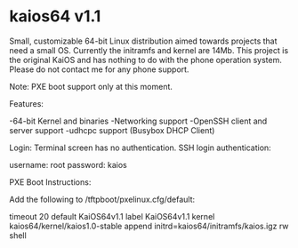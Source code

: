 kaios64 v1.1
============

Small, customizable 64-bit Linux distribution aimed towards projects that need a small OS. Currently the initramfs and kernel are 14Mb. This project is the original KaiOS and has nothing to do with the phone operation system. Please do not contact me for any phone support. 

Note:
PXE boot support only at this moment.

Features:

-64-bit Kernel and binaries
-Networking support
-OpenSSH client and server support
-udhcpc support (Busybox DHCP Client)

Login:
Terminal screen has no authentication. SSH login authentication:

username: root
password: kaios

PXE Boot Instructions:

Add the following to /tftpboot/pxelinux.cfg/default:

timeout 20
default KaiOS64v1.1
label KaiOS64v1.1
kernel kaios64/kernel/kaios1.0-stable
append initrd=kaios64/initramfs/kaios.igz rw shell

